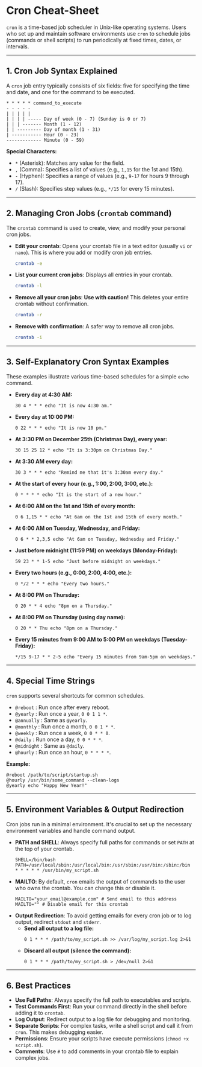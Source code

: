 # Cron Cheat-Sheet

`cron` is a time-based job scheduler in Unix-like operating systems. Users who set up and maintain software environments use `cron` to schedule jobs (commands or shell scripts) to run periodically at fixed times, dates, or intervals.

---

## 1. Cron Job Syntax Explained

A `cron` job entry typically consists of six fields: five for specifying the time and date, and one for the command to be executed.

```
* * * * * command_to_execute
- - - - -
| | | | |
| | | | ----- Day of week (0 - 7) (Sunday is 0 or 7)
| | | ------- Month (1 - 12)
| | --------- Day of month (1 - 31)
| ----------- Hour (0 - 23)
------------- Minute (0 - 59)
```

**Special Characters:**

*   `*` (Asterisk): Matches any value for the field.
*   `,` (Comma): Specifies a list of values (e.g., `1,15` for the 1st and 15th).
*   `-` (Hyphen): Specifies a range of values (e.g., `9-17` for hours 9 through 17).
*   `/` (Slash): Specifies step values (e.g., `*/15` for every 15 minutes).

---

## 2. Managing Cron Jobs (`crontab` command)

The `crontab` command is used to create, view, and modify your personal cron jobs.

*   **Edit your crontab**: Opens your crontab file in a text editor (usually `vi` or `nano`). This is where you add or modify cron job entries.
    ```bash
    crontab -e
    ```
*   **List your current cron jobs**: Displays all entries in your crontab.
    ```bash
    crontab -l
    ```
*   **Remove all your cron jobs**: **Use with caution!** This deletes your entire crontab without confirmation.
    ```bash
    crontab -r
    ```
*   **Remove with confirmation**: A safer way to remove all cron jobs.
    ```bash
    crontab -i
    ```

---

## 3. Self-Explanatory Cron Syntax Examples

These examples illustrate various time-based schedules for a simple `echo` command.

*   **Every day at 4:30 AM:**
    ```cron
    30 4 * * * echo "It is now 4:30 am."
    ```
*   **Every day at 10:00 PM:**
    ```cron
    0 22 * * * echo "It is now 10 pm."
    ```
*   **At 3:30 PM on December 25th (Christmas Day), every year:**
    ```cron
    30 15 25 12 * echo "It is 3:30pm on Christmas Day."
    ```
*   **At 3:30 AM every day:**
    ```cron
    30 3 * * * echo "Remind me that it's 3:30am every day."
    ```
*   **At the start of every hour (e.g., 1:00, 2:00, 3:00, etc.):**
    ```cron
    0 * * * * echo "It is the start of a new hour."
    ```
*   **At 6:00 AM on the 1st and 15th of every month:**
    ```cron
    0 6 1,15 * * echo "At 6am on the 1st and 15th of every month."
    ```
*   **At 6:00 AM on Tuesday, Wednesday, and Friday:**
    ```cron
    0 6 * * 2,3,5 echo "At 6am on Tuesday, Wednesday and Friday."
    ```
*   **Just before midnight (11:59 PM) on weekdays (Monday-Friday):**
    ```cron
    59 23 * * 1-5 echo "Just before midnight on weekdays."
    ```
*   **Every two hours (e.g., 0:00, 2:00, 4:00, etc.):**
    ```cron
    0 */2 * * * echo "Every two hours."
    ```
*   **At 8:00 PM on Thursday:**
    ```cron
    0 20 * * 4 echo "8pm on a Thursday."
    ```
*   **At 8:00 PM on Thursday (using day name):**
    ```cron
    0 20 * * Thu echo "8pm on a Thursday."
    ```
*   **Every 15 minutes from 9:00 AM to 5:00 PM on weekdays (Tuesday-Friday):**
    ```cron
    */15 9-17 * * 2-5 echo "Every 15 minutes from 9am-5pm on weekdays."
    ```

---

## 4. Special Time Strings

`cron` supports several shortcuts for common schedules.

*   `@reboot`    : Run once after every reboot.
*   `@yearly`    : Run once a year, `0 0 1 1 *`.
*   `@annually`  : Same as `@yearly`.
*   `@monthly`   : Run once a month, `0 0 1 * *`.
*   `@weekly`    : Run once a week, `0 0 * * 0`.
*   `@daily`     : Run once a day, `0 0 * * *`.
*   `@midnight`  : Same as `@daily`.
*   `@hourly`    : Run once an hour, `0 * * * *`.

**Example:**
```cron
@reboot /path/to/script/startup.sh
@hourly /usr/bin/some_command --clean-logs
@yearly echo "Happy New Year!"
```

---

## 5. Environment Variables & Output Redirection

Cron jobs run in a minimal environment. It's crucial to set up the necessary environment variables and handle command output.

*   **PATH and SHELL**: Always specify full paths for commands or set `PATH` at the top of your crontab.
    ```cron
    SHELL=/bin/bash
    PATH=/usr/local/sbin:/usr/local/bin:/usr/sbin:/usr/bin:/sbin:/bin
    * * * * * /usr/bin/my_script.sh
    ```
*   **MAILTO**: By default, `cron` emails the output of commands to the user who owns the crontab. You can change this or disable it.
    ```cron
    MAILTO="your_email@example.com" # Send email to this address
    MAILTO="" # Disable email for this crontab
    ```
*   **Output Redirection**: To avoid getting emails for every cron job or to log output, redirect `stdout` and `stderr`.
    *   **Send all output to a log file:**
        ```cron
        0 1 * * * /path/to/my_script.sh >> /var/log/my_script.log 2>&1
        ```
    *   **Discard all output (silence the command):**
        ```cron
        0 1 * * * /path/to/my_script.sh > /dev/null 2>&1
        ```

---

## 6. Best Practices

*   **Use Full Paths**: Always specify the full path to executables and scripts.
*   **Test Commands First**: Run your command directly in the shell before adding it to `crontab`.
*   **Log Output**: Redirect output to a log file for debugging and monitoring.
*   **Separate Scripts**: For complex tasks, write a shell script and call it from `cron`. This makes debugging easier.
*   **Permissions**: Ensure your scripts have execute permissions (`chmod +x script.sh`).
*   **Comments**: Use `#` to add comments in your crontab file to explain complex jobs.
```
